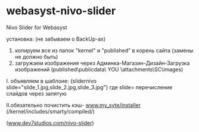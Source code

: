 webasyst-nivo-slider
====================

Nivo Slider for Webasyst

установка: (не забываем о BackUp-ах)

1. копируем все из папок "kernel" и "published" в корень сайта (замены не должно быть)
2. загружаем изображения через Админка-Магазин-Дизайн-Загрузка изображений
	(published\publicdata\ YOU \attachments\SC\images)


I. объявляем в шаблоне: {slidernivo slide="slide_1.jpg,slide_2.jpg,slide_3.jpg"}
где slide= перечисление слайдов через запятую

II.обязательно почистить кэш- www.my_syte/installer
	(/kernel/includes/smarty/compiled/)



(www.dev7studios.com/nivo-slider)
